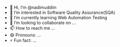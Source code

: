 - 👋 Hi, I’m @nadimuddiin
- 👀 I’m interested in Software Quality Assurance(SQA)
- 🌱 I’m currently learning Web Automation Testing
- 💞️ I’m looking to collaborate on ...
- 📫 How to reach me ...
- 😄 Pronouns: ...
- ⚡ Fun fact: ...

<!---
nadimuddiin/nadimuddiin is a ✨ special ✨ repository because its `README.md` (this file) appears on your GitHub profile.
You can click the Preview link to take a look at your changes.
--->
